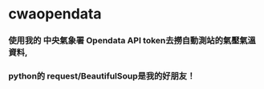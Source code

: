 # cwaopendata
### 使用我的 中央氣象署 Opendata API token去撈自動測站的氣壓氣溫資料, 
### python的 request/BeautifulSoup是我的好朋友！